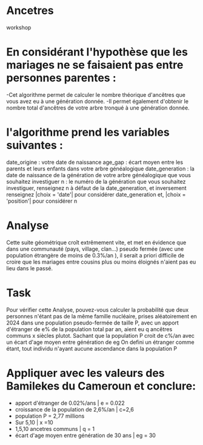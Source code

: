 
# Ancetres
workshop
# En considérant l'hypothèse que les mariages ne se faisaient pas entre personnes parentes :
  -Cet algorithme permet de calculer le nombre théorique d'ancêtres que vous avez eu à une génération donnée.
  -Il permet également d'obtenir le nombre total d'ancêtres de votre arbre tronqué à une génération donnée.
# l'algorithme prend les variables suivantes :
  date_origine : votre date de naissance
  age_gap : écart moyen entre les parents et leurs enfants dans votre arbre généalogique
  date_generation : la date de naissance de la génération de votre arbre généalogique que vous souhaitez investiguer
  n : le numéro de la génération que vous souhaitez investiguer, renseignez n à défaut de la date_generation, et inversement
  renseignez |choix = 'date'| pour considérer date_generation et, |choix = 'position'| pour considérer n
# Analyse
  Cette suite géométrique croît extrêmement vite, et met en évidence que dans une communauté (pays, village, clan...)
  pseudo fermée (avec une population étrangère de moins de 0.3%/an ), il serait a priori difficile de croire que les mariages entre cousins plus ou moins éloignés
  n'aient pas eu lieu dans le passé.
# Task
  Pour vérifier cette Analyse, pouvez-vous calculer la probabilité que deux personnes n'étant pas de la même famille nucléaire, prises aléatoirement en 2024
  dans une population pseudo-fermée de taille P, avec un apport d'étranger de e% de la population total par an, aient eu q ancêtres communs x siècles plutot.
  Sachant que la population P croit de c%/an avec un écart d'age moyen entre génération de eg
  On defini un étranger comme étant, tout individu n'ayant aucune ascendance dans la population P

# Appliquer avec les valeurs des Bamilekes du Cameroun et conclure:
  - apport d'étranger de 0.02%/ans | e = 0.022
  - croissance de la population de 2,6%/an | c=2,6
  - population P = 2,77 millions
  - Sur 5,10 | x =10
  - 1,5,10 ancetres communs | q = 1
  - écart d'age moyen entre génération de 30 ans | eg = 30

